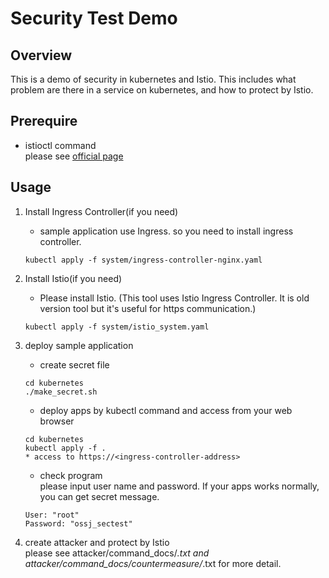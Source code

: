 # Security Test Demo

## Overview

This is a demo of security in kubernetes and Istio.
This includes what problem are there in a service on kubernetes, and how to protect by Istio.

## Prerequire

- istioctl command  
  please see [official page](https://istio.io/docs/setup/kubernetes/quick-start/)

## Usage

1. Install Ingress Controller(if you need)
    - sample application use Ingress. so you need to install ingress controller.
    ``` text
    kubectl apply -f system/ingress-controller-nginx.yaml
    ```

2. Install Istio(if you need)
    - Please install Istio. (This tool uses Istio Ingress Controller. It is old version tool but it's useful for https communication.)
    ``` text
    kubectl apply -f system/istio_system.yaml
    ```

3. deploy sample application
    - create secret file
    ``` text
    cd kubernetes
    ./make_secret.sh
    ```

    - deploy apps by kubectl command and access from your web browser
    ``` text
    cd kubernetes
    kubectl apply -f .
    * access to https://<ingress-controller-address>
    ```

    - check program  
    please input user name and password. If your apps works normally, you can get secret message.
    ``` text
    User: "root"
    Password: "ossj_sectest"
    ```

4. create attacker and protect by Istio  
    please see attacker/command_docs/*.txt and attacker/command_docs/countermeasure/*.txt for more detail.

